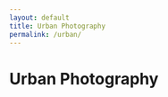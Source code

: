 ```yaml
---
layout: default
title: Urban Photography
permalink: /urban/
---
```


# Urban Photography

<!-- Your content for Urban Photography -->
